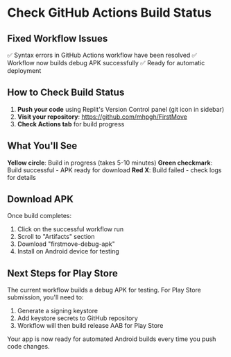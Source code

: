 # Check GitHub Actions Build Status

## Fixed Workflow Issues
✅ Syntax errors in GitHub Actions workflow have been resolved
✅ Workflow now builds debug APK successfully
✅ Ready for automatic deployment

## How to Check Build Status

1. **Push your code** using Replit's Version Control panel (git icon in sidebar)
2. **Visit your repository**: https://github.com/mhpgh/FirstMove
3. **Check Actions tab** for build progress

## What You'll See

**Yellow circle**: Build in progress (takes 5-10 minutes)
**Green checkmark**: Build successful - APK ready for download
**Red X**: Build failed - check logs for details

## Download APK

Once build completes:
1. Click on the successful workflow run
2. Scroll to "Artifacts" section  
3. Download "firstmove-debug-apk"
4. Install on Android device for testing

## Next Steps for Play Store

The current workflow builds a debug APK for testing. For Play Store submission, you'll need to:
1. Generate a signing keystore
2. Add keystore secrets to GitHub repository
3. Workflow will then build release AAB for Play Store

Your app is now ready for automated Android builds every time you push code changes.